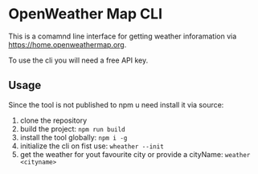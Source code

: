 # OpenWeather Map CLI
This is a comamnd line interface for getting weather inforamation via https://home.openweathermap.org.

To use the cli you will need a free API key.

## Usage

Since the tool is not published to npm u need install it via source: 

1. clone the repository
2. build the project: `npm run build`
3. install the tool globally: `npm i -g`
4. initialize the cli on fist use: `wheather --init`
5. get the weather for yout favourite city or provide a cityName: `weather <cityname>`
